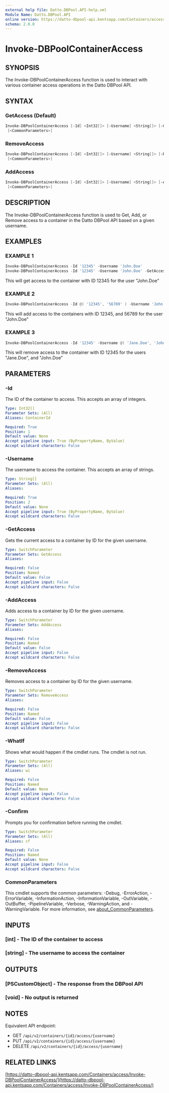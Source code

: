 ```yaml
---
external help file: Datto.DBPool.API-help.xml
Module Name: Datto.DBPool.API
online version: https://datto-dbpool-api.kentsapp.com/Containers/access/Invoke-DBPoolContainerAccess/
schema: 2.0.0
---
```


# Invoke-DBPoolContainerAccess

## SYNOPSIS

The Invoke-DBPoolContainerAccess function is used to interact with various container access operations in the Datto DBPool API.

## SYNTAX

### GetAccess (Default)

```PowerShell
Invoke-DBPoolContainerAccess [-Id] <Int32[]> [-Username] <String[]> [-GetAccess] [-WhatIf] [-Confirm]
 [<CommonParameters>]
```

### RemoveAccess

```PowerShell
Invoke-DBPoolContainerAccess [-Id] <Int32[]> [-Username] <String[]> [-RemoveAccess] [-WhatIf] [-Confirm]
 [<CommonParameters>]
```

### AddAccess

```PowerShell
Invoke-DBPoolContainerAccess [-Id] <Int32[]> [-Username] <String[]> [-AddAccess] [-WhatIf] [-Confirm]
 [<CommonParameters>]
```

## DESCRIPTION

The Invoke-DBPoolContainerAccess function is used to Get, Add, or Remove access to a container in the Datto DBPool API based on a given username.

## EXAMPLES

### EXAMPLE 1

```PowerShell
Invoke-DBPoolContainerAccess -Id '12345' -Username 'John.Doe'
Invoke-DBPoolContainerAccess -Id '12345' -Username 'John.Doe' -GetAccess
```

This will get access to the container with ID 12345 for the user "John.Doe"

### EXAMPLE 2

```PowerShell
Invoke-DBPoolContainerAccess -Id @( '12345', '56789' ) -Username 'John.Doe' -AddAccess
```

This will add access to the containers with ID 12345, and 56789 for the user "John.Doe"

### EXAMPLE 3

```PowerShell
Invoke-DBPoolContainerAccess -Id '12345' -Username @( 'Jane.Doe', 'John.Doe' ) -RemoveAccess
```

This will remove access to the container with ID 12345 for the users "Jane.Doe", and "John.Doe"

## PARAMETERS

### -Id

The ID of the container to access.
This accepts an array of integers.

```yaml
Type: Int32[]
Parameter Sets: (All)
Aliases: ContainerId

Required: True
Position: 1
Default value: None
Accept pipeline input: True (ByPropertyName, ByValue)
Accept wildcard characters: False
```

### -Username

The username to access the container.
This accepts an array of strings.

```yaml
Type: String[]
Parameter Sets: (All)
Aliases:

Required: True
Position: 2
Default value: None
Accept pipeline input: True (ByPropertyName, ByValue)
Accept wildcard characters: False
```

### -GetAccess

Gets the current access to a container by ID for the given username.

```yaml
Type: SwitchParameter
Parameter Sets: GetAccess
Aliases:

Required: False
Position: Named
Default value: False
Accept pipeline input: False
Accept wildcard characters: False
```

### -AddAccess

Adds access to a container by ID for the given username.

```yaml
Type: SwitchParameter
Parameter Sets: AddAccess
Aliases:

Required: False
Position: Named
Default value: False
Accept pipeline input: False
Accept wildcard characters: False
```

### -RemoveAccess

Removes access to a container by ID for the given username.

```yaml
Type: SwitchParameter
Parameter Sets: RemoveAccess
Aliases:

Required: False
Position: Named
Default value: False
Accept pipeline input: False
Accept wildcard characters: False
```

### -WhatIf

Shows what would happen if the cmdlet runs.
The cmdlet is not run.

```yaml
Type: SwitchParameter
Parameter Sets: (All)
Aliases: wi

Required: False
Position: Named
Default value: None
Accept pipeline input: False
Accept wildcard characters: False
```

### -Confirm

Prompts you for confirmation before running the cmdlet.

```yaml
Type: SwitchParameter
Parameter Sets: (All)
Aliases: cf

Required: False
Position: Named
Default value: None
Accept pipeline input: False
Accept wildcard characters: False
```

### CommonParameters

This cmdlet supports the common parameters: -Debug, -ErrorAction, -ErrorVariable, -InformationAction, -InformationVariable, -OutVariable, -OutBuffer, -PipelineVariable, -Verbose, -WarningAction, and -WarningVariable. For more information, see [about_CommonParameters](http://go.microsoft.com/fwlink/?LinkID=113216).

## INPUTS

### [int] - The ID of the container to access

### [string] - The username to access the container

## OUTPUTS

### [PSCustomObject] - The response from the DBPool API

### [void] - No output is returned

## NOTES

Equivalent API endpoint:

- GET `/api/v2/containers/{id}/access/{username}`
- PUT `/api/v2/containers/{id}/access/{username}`
- DELETE `/api/v2/containers/{id}/access/{username}`

## RELATED LINKS

[https://datto-dbpool-api.kentsapp.com/Containers/access/Invoke-DBPoolContainerAccess/](https://datto-dbpool-api.kentsapp.com/Containers/access/Invoke-DBPoolContainerAccess/)
